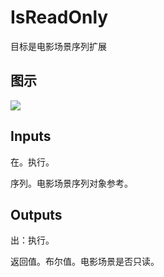 # IsReadOnly

  



目标是电影场景序列扩展

## 图示

![]($-20221218-20545945.png)

## Inputs

在。执行。

序列。电影场景序列对象参考。  

## Outputs

出：执行。

返回值。布尔值。电影场景是否只读。
